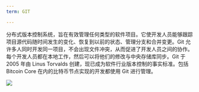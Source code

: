 ```yaml
---
term: GIT

---
```

分布式版本控制系统，旨在有效管理任何类型的软件项目。它使开发人员能够跟踪项目源代码随时间发生的变化、恢复到以前的状态、管理分支和合并变更。Git 允许多人同时开发同一项目，不会出现文件冲突，从而促进了开发人员之间的协作。每个开发人员都在本地工作，然后可以将他们的修改与中央存储库同步。Git 于 2005 年由 Linus Torvalds 创建，现已成为软件行业版本控制的事实标准。包括 Bitcoin Core 在内的比特币节点实现的开发都使用 Git 进行管理。

![](../../dictionnaire/assets/47.webp)